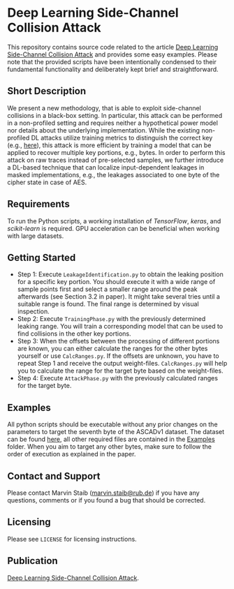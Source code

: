 # Deep Learning Side-Channel Collision Attack
This repository contains source code related to the article [Deep Learning Side-Channel Collision Attack](https://tches.iacr.org/index.php/TCHES/article/view/10969) and provides some easy examples. Please note that the provided scripts have been intentionally condensed to their fundamental functionality and deliberately kept brief and straightforward.

## Short Description
We present a new methodology, that is able to exploit side-channel collisions in a black-box setting. In particular, this attack can be performed in a non-profiled setting and requires neither a hypothetical power model nor details about the underlying implementation. While the existing non-profiled DL attacks utilize training metrics to distinguish the correct key (e.g., [here](https://tches.iacr.org/index.php/TCHES/article/view/7387/6559)), this attack is more efficient by training a model that can be applied to recover multiple key portions, e.g., bytes. In order to perform this attack on raw traces instead of pre-selected samples, we further introduce a DL-based technique that can localize input-dependent leakages in masked implementations, e.g., the leakages associated to one byte of the cipher state in case of AES. 

## Requirements
To run the Python scripts, a working installation of *TensorFlow*, *keras*, and *scikit-learn* is required. GPU acceleration can be beneficial when working with large datasets.


## Getting Started

- Step 1: Execute `LeakageIdentification.py` to obtain the leaking position for a specific key portion. You should execute it with a wide range of sample points first and select a smaller range around the peak afterwards (see Section 3.2 in paper). It might take several tries until a suitable range is found. The final range is determined by visual inspection.
- Step 2: Execute `TrainingPhase.py` with the previously determined leaking range. You will train a corresponding model that can be used to find collisions in the other key portions.
- Step 3: When the offsets between the processing of different portions are known, you can either calculate the ranges for the other bytes yourself or use `CalcRanges.py`. If the offsets are unknown, you have to repeat Step 1 and receive the output weight-files. `CalcRanges.py` will help you to calculate the range for the target byte based on the weight-files.
- Step 4: Execute `AttackPhase.py` with the previously calculated ranges for the target byte.


## Examples
All python scripts should be executable without any prior changes on the parameters to target the seventh byte of the ASCADv1 dataset. The dataset can be found [here](https://github.com/ANSSI-FR/ASCAD/blob/master/ATMEGA_AES_v1/ATM_AES_v1_fixed_key/Readme.md), all other required files are contained in the [Examples](https://github.com/ChairImpSec/DL_Collision_Attack/Examples) folder. When you aim to target any other bytes, make sure to follow the order of execution as explained in the paper.

## Contact and Support
Please contact Marvin Staib (marvin.staib@rub.de) if you have any questions, comments or if you found a bug that should be corrected.

## Licensing
Please see `LICENSE` for licensing instructions.

## Publication
[Deep Learning Side-Channel Collision Attack](https://tches.iacr.org/index.php/TCHES/article/view/10969).
